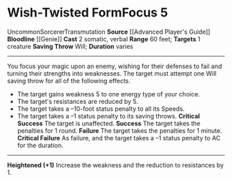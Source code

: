 ﻿---
actions: '[two-actions]'
area: null
bloodline: '[[DATABASE/sorcererbloodline/Genie|Genie]]'
component:
- Somatic
- Verbal
cost: null
deity: null
domain: null
duration: varies
element: null
heighten: '+1'
heighten_level: 5, 6, 7, 8, 9, 10
id: '790'
lesson: null
level: '5'
mystery: null
name: Wish-Twisted Form
patron_theme: null
range: 60 feet
rarity: Uncommon
requirement: null
saving_throw: Will
school: Transmutation
source: '[[DATABASE/source/Advanced Player''s Guide|Advanced Player''s Guide]]'
target: 1 creature
tradition: null
trait:
- '[[DATABASE/trait/Sorcerer|Sorcerer]]'
- '[[DATABASE/trait/Transmutation|Transmutation]]'
- '[[DATABASE/trait/Uncommon|Uncommon]]'
trigger: null
type: Focus

---
# Wish-Twisted Form<span class="item-type">Focus 5</span>

<span class="trait-uncommon item-trait">Uncommon</span><span class="item-trait">Sorcerer</span><span class="item-trait">Transmutation</span>
**Source** [[Advanced Player's Guide]] 
**Bloodline** [[Genie]]
**Cast** <span class="action-icon">2</span> somatic, verbal
**Range** 60 feet; **Targets** 1 creature
**Saving Throw** Will; **Duration** varies

---
You focus your magic upon an enemy, wishing for their defenses to fail and turning their strengths into weaknesses. The target must attempt one Will saving throw for all of the following effects.

* The target gains weakness 5 to one energy type of your choice.
* The target's resistances are reduced by 5.
* The target takes a –10-foot status penalty to all its Speeds.
* The target takes a –1 status penalty to its saving throws.
**Critical Success** The target is unaffected.
**Success** The target takes the penalties for 1 round.
**Failure** The target takes the penalties for 1 minute.
**Critical Failure** As failure, and the target takes a –1 status penalty to AC for the duration.

---
**Heightened (+1)** Increase the weakness and the reduction to resistances by 1.